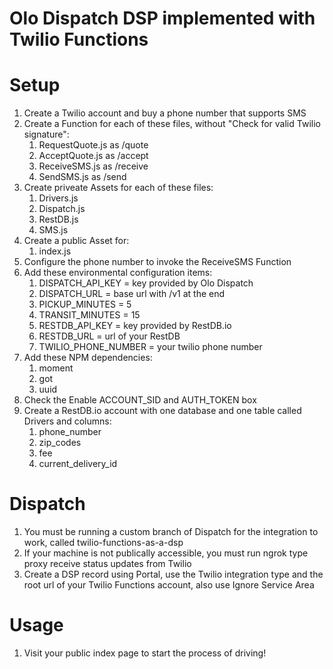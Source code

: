 # Olo Dispatch DSP implemented with Twilio Functions 

# Setup
1) Create a Twilio account and buy a phone number that supports SMS
1) Create a Function for each of these files, without "Check for valid Twilio signature":
    1) RequestQuote.js as /quote
    1) AcceptQuote.js as /accept
    1) ReceiveSMS.js as /receive
    1) SendSMS.js as /send
1) Create priveate Assets for each of these files:
    1) Drivers.js
    1) Dispatch.js
    1) RestDB.js
    1) SMS.js
1) Create a public Asset for:
    1) index.js
1) Configure the phone number to invoke the ReceiveSMS Function
1) Add these environmental configuration items:
    1) DISPATCH_API_KEY = key provided by Olo Dispatch
    1) DISPATCH_URL = base url with /v1 at the end
    1) PICKUP_MINUTES = 5
    1) TRANSIT_MINUTES = 15
    1) RESTDB_API_KEY = key provided by RestDB.io
    1) RESTDB_URL = url of your RestDB
    1) TWILIO_PHONE_NUMBER = your twilio phone number
1) Add these NPM dependencies:
    1) moment
    1) got
    1) uuid
1) Check the Enable ACCOUNT_SID and AUTH_TOKEN box
1) Create a RestDB.io account with one database and one table called Drivers and columns:
    1) phone_number
    1) zip_codes
    1) fee
    1) current_delivery_id

# Dispatch
1) You must be running a custom branch of Dispatch for the integration to work, called twilio-functions-as-a-dsp
1) If your machine is not publically accessible, you must run ngrok type proxy receive status updates from Twilio
1) Create a DSP record using Portal, use the Twilio integration type and the root url of your Twilio Functions account, also use Ignore Service Area

# Usage
1) Visit your public index page to start the process of driving!